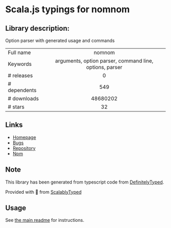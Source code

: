 
# Scala.js typings for nomnom


## Library description:
Option parser with generated usage and commands

|                    |                 |
| ------------------ | :-------------: |
| Full name          | nomnom |
| Keywords           | arguments, option parser, command line, options, parser |
| # releases         | 0 |
| # dependents       | 549 |
| # downloads        | 48680202 |
| # stars            | 32 |

## Links
- [Homepage](https://github.com/harthur/nomnom)
- [Bugs](https://github.com/harthur/nomnom/issues)
- [Repository](https://github.com/harthur/nomnom)
- [Npm](https://www.npmjs.com/package/nomnom)
    


## Note
This library has been generated from typescript code from [DefinitelyTyped](https://definitelytyped.org).

Provided with :purple_heart: from [ScalablyTyped](https://github.com/oyvindberg/ScalablyTyped)

## Usage
See [the main readme](../../readme.md) for instructions.


